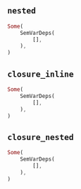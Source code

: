 ## `nested`

```rust
Some(
    SemVarDeps(
        [],
    ),
)
```

## `closure_inline`

```rust
Some(
    SemVarDeps(
        [],
    ),
)
```

## `closure_nested`

```rust
Some(
    SemVarDeps(
        [],
    ),
)
```
